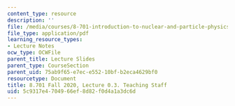```yaml
---
content_type: resource
description: ''
file: /media/courses/8-701-introduction-to-nuclear-and-particle-physics-fall-2020/5c9317e4704966ef8d82f0d4a1a3dc6d_MIT8_701f20_lec0.3.pdf
file_type: application/pdf
learning_resource_types:
- Lecture Notes
ocw_type: OCWFile
parent_title: Lecture Slides
parent_type: CourseSection
parent_uid: 75ab9f65-e7ec-e552-10bf-b2eca4629bf0
resourcetype: Document
title: 8.701 Fall 2020, Lecture 0.3. Teaching Staff
uid: 5c9317e4-7049-66ef-8d82-f0d4a1a3dc6d
---
```

